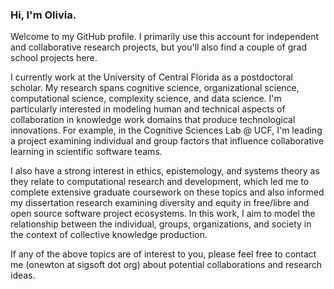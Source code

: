 ### Hi, I'm Olivia. 

Welcome to my GitHub profile. I primarily use this account for independent and collaborative research projects, but you'll also find a couple of grad school projects here. 

I currently work at the University of Central Florida as a postdoctoral scholar. My research spans cognitive science, organizational science, computational science, complexity science, and data science. I'm particularly interested in modeling human and technical aspects of collaboration in knowledge work domains that produce technological innovations. For example, in the Cognitive Sciences Lab @ UCF, I'm leading a project examining individual and group factors that influence collaborative learning in scientific software teams. 

I also have a strong interest in ethics, epistemology, and systems theory as they relate to computational research and development, which led me to complete extensive graduate coursework on these topics and also informed my dissertation research examining diversity and equity in free/libre and open source software project ecosystems. In this work, I aim to model the relationship between the individual, groups, organizations, and society in the context of collective knowledge production. 

If any of the above topics are of interest to you, please feel free to contact me (onewton at sigsoft dot org) about potential collaborations and research ideas.

<!--
**small0live/small0live** is a ✨ _special_ ✨ repository because its `README.md` (this file) appears on your GitHub profile.

Here are some ideas to get you started:

- 🔭 I’m currently working on ...
- 🌱 I’m currently learning ...
- 👯 I’m looking to collaborate on ...
- 🤔 I’m looking for help with ...
- 💬 Ask me about ...
- 📫 How to reach me: ...
- 😄 Pronouns: ...
- ⚡ Fun fact: ...
-->
